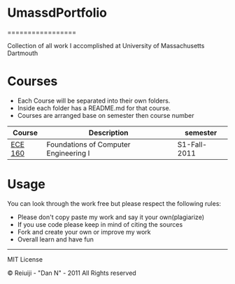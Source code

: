 # UmassdPortfolio
=================

Collection of all work I accomplished at University of Massachusetts Dartmouth

Courses
=======

* Each Course will be separated into their own folders.
* Inside each folder has a README.md for that course.
* Courses are arranged base on semester then course number

| Course | Description | semester
|--------|-------------|---------
| [ECE 160](ECE160)| Foundations of Computer Engineering I | S1-Fall-2011


Usage
=====

You can look through the work free but please respect the following rules:
* Please don't copy paste my work and say it your own(plagiarize)
* If you use code please keep in mind of citing the sources
* Fork and create your own or improve my work
* Overall learn and have fun


-----
MIT License

© Reiuiji - "Dan N" - 2011 All Rights reserved
